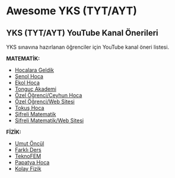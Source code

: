 # Awesome YKS (TYT/AYT)
## YKS (TYT/AYT) YouTube Kanal Önerileri
YKS sınavına hazırlanan öğrenciler için YouTube kanal öneri listesi.

**MATEMATİK:** 

+ [Hocalara Geldik](https://www.youtube.com/channel/UCBcM2J8SHyq8GUSvrhWnwTg)
+ [Şenol Hoca](https://www.youtube.com/user/theSenolhoca)
+ [Ekol Hoca](https://www.youtube.com/channel/UCFImwG14UKp7uoj9IXwExbQ)
+ [Tonguç Akademi](https://www.youtube.com/user/MetaAkademi)
+ [Özel Öğrenci/Ceyhun Hoca](https://www.youtube.com/channel/UCJIlDVrWCFbmGORmrKPom8w)
+ [Özel Öğrenci/Web Sitesi](http://www.ozelogrenci.com/)
+ [Tokuş Hoca](https://www.youtube.com/channel/UC7SPhsusw_bsYWTOfpBYBvw)
+ [Şifreli Matematik](https://www.youtube.com/user/abdulazizgurbuz)
+ [Sifreli Matematik/Web Sitesi](https://www.sifrelimatematik.com/)

**FİZİK:**

+ [Umut Öncül](https://www.youtube.com/user/umutoncul)
+ [Farklı Ders](https://www.youtube.com/channel/UCQdk10ttzqnAIad30Km6H_w)
+ [TeknoFEM](https://www.youtube.com/user/teknofem)
+ [Papatya Hoca](https://www.youtube.com/channel/UCiRh16xcv0uyJnd3uX5IsGg)
+ [Kolay Fizik](https://www.youtube.com/channel/UCmzgYiRMPkPyOtPNGeZCyTg)